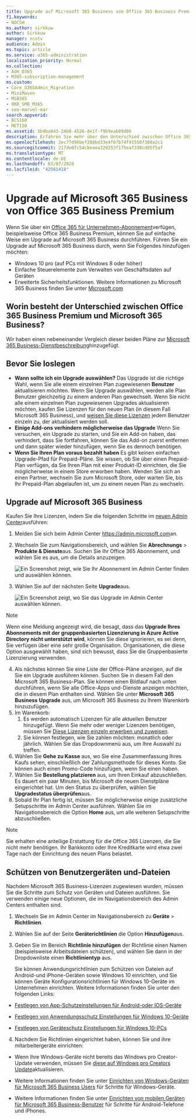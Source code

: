 ```yaml
---
title: Upgrade auf Microsoft 365 Business von Office 365 Business Premium
f1.keywords:
- NOCSH
ms.author: sirkkuw
author: Sirkkuw
manager: scotv
audience: Admin
ms.topic: article
ms.service: o365-administration
localization_priority: Normal
ms.collection:
- Adm_O365
- M365-subscription-management
ms.custom:
- Core_O365Admin_Migration
- MiniMaven
- MSB365
- OKR_SMB_M365
- seo-marvel-mar
search.appverid:
- BCS160
- MET150
ms.assetid: 5b4ba843-24b8-4526-8e1f-f9b9eab89d06
description: Erfahren Sie mehr über den Unterschied zwischen Office 365 Business Premium und Microsoft 365 Business und wie Sie ein Upgrade auf Microsoft 365 Business durchführen können.
ms.openlocfilehash: 2ec77d96bef288bd33e4f67b74f91550f388a2c1
ms.sourcegitcommit: 217de0fc54cbeaea32d253f175eaf338cd85f5af
ms.translationtype: MT
ms.contentlocale: de-DE
ms.lasthandoff: 03/07/2020
ms.locfileid: "42561418"
---
```

# <a name="upgrade-to-microsoft-365-business-from-office-365-business-premium"></a>Upgrade auf Microsoft 365 Business von Office 365 Business Premium

Wenn Sie über ein [Office 365 für Unternehmen-Abonnement](https://products.office.com/compare-all-microsoft-office-products-4-column?activetab=tab:primaryr2)verfügen, beispielsweise Office 365 Business Premium, können Sie auf einfache Weise ein Upgrade auf Microsoft 365 Business durchführen. Führen Sie ein Upgrade auf Microsoft 365 Business durch, wenn Sie Folgendes hinzufügen möchten: 
- Windows 10 pro (auf PCs mit Windows 8 oder höher)
- Einfache Steuerelemente zum Verwalten von Geschäftsdaten auf Geräten
- Erweiterte Sicherheitsfunktionen.
Weitere Informationen zu Microsoft 365 Business finden Sie unter [Microsoft.com](https://www.microsoft.com/microsoft-365/business)

## <a name="whats-the-difference-between-office-365-business-premium-and-microsoft-365-business"></a>Worin besteht der Unterschied zwischen Office 365 Business Premium und Microsoft 365 Business?
Wir haben einen nebeneinander Vergleich dieser beiden Pläne zur [Microsoft 365 Business-Dienstbeschreibung](https://docs.microsoft.com/office365/servicedescriptions/microsoft-365-service-descriptions/microsoft-365-business-service-description)hinzugefügt. 

## <a name="before-you-get-started"></a>Bevor Sie loslegen

- **Wann sollte ich ein Upgrade auswählen?** Das Upgrade ist die richtige Wahl, wenn Sie alle einem einzelnen Plan zugewiesenen **Benutzer** aktualisieren möchten. Wenn Sie Upgrade auswählen, werden alle Plan Benutzer gleichzeitig zu einem anderen Plan gewechselt. Wenn Sie nicht alle einem einzelnen Plan zugewiesenen Upgrades aktualisieren möchten, kaufen Sie Lizenzen für den neuen Plan (in diesem Fall Microsoft 365 Business), und [weisen Sie diese Lizenzen](https://docs.microsoft.com/office365/admin/manage/assign-licenses-to-users) jedem Benutzer einzeln zu, der aktualisiert werden soll. 
- **Einige Add-ons verhindern möglicherweise das Upgrade** Wenn Sie versuchen, ein Upgrade zu starten, und Sie ein Add-on haben, das verhindert, dass Sie fortfahren, können Sie das Add-on zuerst entfernen und dann später wieder hinzufügen, wenn Sie es dennoch benötigen. 
- **Wenn Sie Ihren Plan voraus bezahlt haben** Es gibt keinen einfachen Upgrade-Pfad für Prepaid-Pläne. Sie wissen, ob Sie über einen Prepaid-Plan verfügen, da Sie Ihren Plan mit einer Produkt-ID einrichten, die Sie möglicherweise in einem Store erworben haben. Wenden Sie sich an einen Partner, wechseln Sie zum Microsoft Store, oder warten Sie, bis Ihr Prepaid-Plan abgelaufen ist, um zu einem neuen Plan zu wechseln.

## <a name="upgrade-to-microsoft-365-business"></a>Upgrade auf Microsoft 365 Business
Kaufen Sie Ihre Lizenzen, indem Sie die folgenden Schritte im [neuen Admin Center](https://docs.microsoft.com/office365/admin/microsoft-365-admin-center-preview)ausführen:
1. Melden Sie sich beim Admin Center <a href="https://go.microsoft.com/fwlink/p/?linkid=837890" target="_blank">https://admin.microsoft.com</a>an.
2. Wechseln Sie zum Navigationsbereich, und wählen Sie **Abrechnungs** \> **Produkte & Dienste**aus. Suchen Sie Ihr Office 365 Abonnement, und wählen Sie es aus, um die Details anzuzeigen. 

    ![Ein Screenshot zeigt, wie Sie Ihr Abonnement im Admin Center finden und auswählen können.](../media/FindYourSubscription.png)

3. Wählen Sie auf der nächsten Seite **Upgrade**aus. 

      ![Ein Screenshot zeigt, wo Sie das Upgrade im Admin Center auswählen können.](../media/SelectUpgrade.png)

  > [!NOTE]
  > Wenn eine Meldung angezeigt wird, die besagt, dass das **Upgrade Ihres Abonnements mit der gruppenbasierten Lizenzierung in Azure Active Directory nicht unterstützt wird**, können Sie diese ignorieren, es sei denn, Sie verfügen über eine sehr große Organisation. Organisationen, die diese Option ausgewählt haben, sind sich bewusst, dass Sie die Gruppenbasierte Lizenzierung verwenden.

4. Als nächstes können Sie eine Liste der Office-Pläne anzeigen, auf die Sie ein Upgrade ausführen können. Suchen Sie in diesem Fall den Microsoft 365 Business-Plan. Sie können einen Bildlauf nach unten durchführen, wenn Sie alle Office-Apps und-Dienste anzeigen möchten, die in diesem Plan enthalten sind. Wählen Sie unter **Microsoft 365 Business** **Upgrade** aus, um Microsoft 365 Business zu Ihrem Warenkorb hinzuzufügen.
5. Im Warenkorb:
    1. Es werden automatisch Lizenzen für alle aktuellen Benutzer hinzugefügt. Wenn Sie mehr oder weniger Lizenzen benötigen, müssen Sie [Diese Lizenzen einzeln erwerben und zuweisen](https://docs.microsoft.com/office365/admin/manage/assign-licenses-to-users).  
    2. Sie können festlegen, wie Sie zahlen möchten: monatlich oder jährlich. Wählen Sie das Dropdownmenü aus, um Ihre Auswahl zu treffen.
6. Wählen Sie **Gehe zu Kasse** aus, wo Sie eine Zusammenfassung Ihres Kaufs sehen, einschließlich der Zahlungsmethode für dieses Konto. Sie können auch einen Promo-Code hinzufügen, wenn Sie einen haben.
7. Wählen Sie **Bestellung platzieren** aus, um Ihren Einkauf abzuschließen.
Es dauert ein paar Minuten, bis Microsoft die neuen Dienstpläne eingerichtet hat. Um den Status zu überprüfen, wählen Sie **Upgradestatus überprüfen**aus. 
1. Sobald Ihr Plan fertig ist, müssen Sie möglicherweise einige zusätzliche Setupschritte im Admin Center ausführen. Wählen Sie im Navigationsbereich die Option **Home** aus, um alle weiteren Setupschritte abzuschließen.

> [!NOTE]
> Sie erhalten eine anteilige Erstattung für die Office 365 Lizenzen, die Sie nicht mehr benötigen. Ihr Bankkonto oder Ihre Kreditkarte wird etwa zwei Tage nach der Einrichtung des neuen Plans belastet.
  
## <a name="protect-user-devices-and-files"></a>Schützen von Benutzergeräten und-Dateien

Nachdem Microsoft 365 Business-Lizenzen zugewiesen wurden, müssen Sie die Schritte zum Schutz von Geräten und Dateien ausführen. Sie verwenden einige neue Optionen, die im Navigationsbereich des Admin Centers enthalten sind.
  
1. Wechseln Sie im Admin Center im Navigationsbereich zu **Geräte** \> **Richtlinien**.
    
2. Wählen Sie auf der Seite **Geräterichtlinien** die Option **Hinzufügen**aus.
    
3. Geben Sie im Bereich **Richtlinie hinzufügen** der Richtlinie einen Namen (beispielsweise Arbeitsdateien schützen), und wählen Sie dann in der Dropdownliste einen **Richtlinientyp** aus. 
    
    Sie können Anwendungsrichtlinien zum Schützen von Dateien auf Android-und iPhone-Geräten sowie Windows 10 einrichten, und Sie können Geräte Konfigurationsrichtlinien für Windows 10-Geräte im Unternehmen einrichten. Weitere Informationen finden Sie unter den folgenden Links:
    
  - [Festlegen von App-Schutzeinstellungen für Android-oder IOS-Geräte](app-protection-settings-for-android-and-ios.md)
    
  - [Festlegen von Anwendungsschutz Einstellungen für Windows 10-Geräte](protection-settings-for-windows-10-devices.md)
    
  - [Festlegen von Geräteschutz Einstellungen für Windows 10-PCs](protection-settings-for-windows-10-pcs.md)
    
  
4. Nachdem Sie Richtlinien eingerichtet haben, können Sie und ihre mitarbeitergeräte einrichten:
    
  - Wenn Ihre Windows-Geräte nicht bereits das Windows pro Creator-Update verwenden, müssen Sie [diese auf Windows pro Creators Update](upgrade-to-windows-pro-creators-update.md)aktualisieren.
    
  - Weitere Informationen finden Sie unter [Einrichten von Windows-Geräten für Microsoft 365 Business Users](set-up-windows-devices.md) für Schritte für Windows-Geräte. 
    
  - Weitere Informationen finden Sie unter [Einrichten von mobilen Geräten für Microsoft 365 Business-Benutzer](set-up-mobile-devices.md) für Schritte für Android-Telefone und iPhones. 
